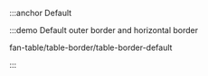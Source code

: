 :::anchor Default

:::demo Default outer border and horizontal border

fan-table/table-border/table-border-default

:::
